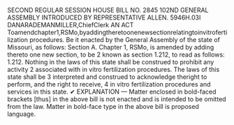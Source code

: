 SECOND REGULAR SESSION
HOUSE BILL NO. 2845
102ND GENERAL ASSEMBLY
INTRODUCED BY REPRESENTATIVE ALLEN.
5946H.03I DANARADEMANMILLER,ChiefClerk
AN ACT
Toamendchapter1,RSMo,byaddingtheretoonenewsectionrelatingtoinvitrofertilization
procedures.
Be it enacted by the General Assembly of the state of Missouri, as follows:
Section A. Chapter 1, RSMo, is amended by adding thereto one new section, to be
2 known as section 1.212, to read as follows:
1.212. Nothing in the laws of this state shall be construed to prohibit any activity
2 associated with in vitro fertilization procedures. The laws of this state shall be
3 interpreted and construed to acknowledge theright to perform, and the right to receive,
4 in vitro fertilization procedures and services in this state.
✔
EXPLANATION — Matter enclosed in bold-faced brackets [thus] in the above bill is not enacted and is
intended to be omitted from the law. Matter in bold-face type in the above bill is proposed language.